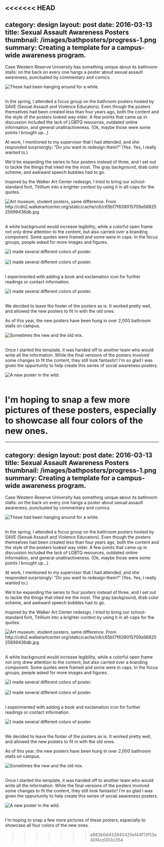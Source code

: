 <<<<<<< HEAD
---
category: design
layout: post
date: 2016-03-13
title: Sexual Assault Awareness Posters
thumbnail: /images/bathposters/progress-1.png
summary: Creating a template for a campus-wide awareness program.
---

Case Western Reserve University has something unique about its bathroom stalls: on the back on every one hangs a poster about sexual assault awareness, punctuated by commentary and comics. 

<div class = "post-image">
<img alt ="These had been hanging around for a while." src= "/images/bathposters/old-1.jpg"/> <br/>
</div>
<br/>

In the spring, I attended a focus group on the bathroom posters hosted by SAVE (Sexual Assault and Violence Educators). Even though the posters themselves had been created less than four years ago, both the content and the style of the posters looked way older. A few points that came up in discussion included the lack of LGBTQ resources, outdated online information, and general unattractiveness. (Ok, maybe those were some points I brought up...)

At work, I mentioned to my supervisor that I had attended, and she responded surprisingly: "Do you want to redesign them?"
(Yes. Yes, I really wanted to.)

We'd be expanding the series to four posters instead of three, and I set out to tackle the things that irked me the most. The gray background, drab color scheme, and awkward speech bubbles had to go. 

Inspired by the Walker Art Center redesign, I tried to bring our school-standard font, Titillium into a brighter context by using it in all-caps for the quotes.
<div class = "post-image">
<img alt ="Art museum, student posters, same difference. From http://cdn2.walkerartcenter.org/static/cache/c6/c65b17f639015709a5682525699436db.jpg" src= "/images/bathposters/walker.jpg"/> <br/>
</div>
<br/>

A white background would increase legibility, while a colorful open frame not only drew attention to the content, but also carried over a branding component. Some quotes were framed and some were in caps. In the focus groups, people asked for more images and figures.
<div class = "post-image">
<img alt ="I made several different colors of poster." src= "/images/bathposters/purple-redesign.png"/> <br/>
</div>
<br/>

<div class = "post-image">
<img alt ="I made several different colors of poster." src= "/images/bathposters/green_redesign.png"/> <br/>
</div>
<br/>

I experimented with adding a book and exclamation icon for further readings or contact information.

<div class = "post-image">
<img alt ="I made several different colors of poster." src= "/images/bathposters/progress-1.png"/> <br/>
</div>
<br/>

We decided to leave the footer of the posters as is. It worked pretty well, and allowed the new posters to fit in with the old ones.

As of this year, the new posters have been hung in over 2,000 bathroom stalls on campus.

<div class = "post-image">
<img alt ="Sometimes the new and the old mix." src= "/images/bathposters/old-2.jpg"/> <br/>
</div>
<br/>

Once I started the template, it was handed off to another team who would write all the information. While the final versions of the posters involved some changes to fit the content, they still look fantastic! I'm so glad I was given the oppurtunity to help create this series of social awareness posters. 

<div class = "post-image">
<img alt ="A new poster in the wild." src= "/images/bathposters/new-1.jpg"/> <br/>
</div>
<br/>

I'm hoping to snap a few more pictures of these posters, especially to showcase all four colors of the new ones.
=======
---
category: design
layout: post
date: 2016-03-13
title: Sexual Assault Awareness Posters
thumbnail: /images/bathposters/progress-1.png
summary: Creating a template for a campus-wide awareness program.
---

Case Western Reserve University has something unique about its bathroom stalls: on the back on every one hangs a poster about sexual assault awareness, punctuated by commentary and comics. 

<div class = "post-image">
<img alt ="These had been hanging around for a while." src= "/images/bathposters/old-1.jpg"/> <br/>
</div>
<br/>

In the spring, I attended a focus group on the bathroom posters hosted by SAVE (Sexual Assault and Violence Educators). Even though the posters themselves had been created less than four years ago, both the content and the style of the posters looked way older. A few points that came up in discussion included the lack of LGBTQ resources, outdated online information, and general unattractiveness. (Ok, maybe those were some points I brought up...)

At work, I mentioned to my supervisor that I had attended, and she responded surprisingly: "Do you want to redesign them?"
(Yes. Yes, I really wanted to.)

We'd be expanding the series to four posters instead of three, and I set out to tackle the things that irked me the most. The gray background, drab color scheme, and awkward speech bubbles had to go. 

Inspired by the Walker Art Center redesign, I tried to bring our school-standard font, Titillium into a brighter context by using it in all-caps for the quotes.
<div class = "post-image">
<img alt ="Art museum, student posters, same difference. From http://cdn2.walkerartcenter.org/static/cache/c6/c65b17f639015709a5682525699436db.jpg" src= "/images/bathposters/walker.jpg"/> <br/>
</div>
<br/>

A white background would increase legibility, while a colorful open frame not only drew attention to the content, but also carried over a branding component. Some quotes were framed and some were in caps. In the focus groups, people asked for more images and figures.
<div class = "post-image">
<img alt ="I made several different colors of poster." src= "/images/bathposters/purple-redesign.png"/> <br/>
</div>
<br/>

<div class = "post-image">
<img alt ="I made several different colors of poster." src= "/images/bathposters/green_redesign.png"/> <br/>
</div>
<br/>

I experimented with adding a book and exclamation icon for further readings or contact information.

<div class = "post-image">
<img alt ="I made several different colors of poster." src= "/images/bathposters/progress-1.png"/> <br/>
</div>
<br/>

We decided to leave the footer of the posters as is. It worked pretty well, and allowed the new posters to fit in with the old ones.

As of this year, the new posters have been hung in over 2,000 bathroom stalls on campus.

<div class = "post-image">
<img alt ="Sometimes the new and the old mix." src= "/images/bathposters/old-2.jpg"/> <br/>
</div>
<br/>

Once I started the template, it was handed off to another team who would write all the information. While the final versions of the posters involved some changes to fit the content, they still look fantastic! I'm so glad I was given the oppurtunity to help create this series of social awareness posters. 

<div class = "post-image">
<img alt ="A new poster in the wild." src= "/images/bathposters/new-1.jpg"/> <br/>
</div>
<br/>

I'm hoping to snap a few more pictures of these posters, especially to showcase all four colors of the new ones.
>>>>>>> a883b0d432845425ef44f13f53a40f4cd303c354
